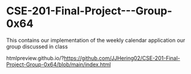 # CSE-201-Final-Project---Group-0x64
This contains our implementation of the weekly calendar application our group discussed in class

htmlpreview.github.io/?https://github.com/JJHering02/CSE-201-Final-Project-Group-0x64/blob/main/index.html
